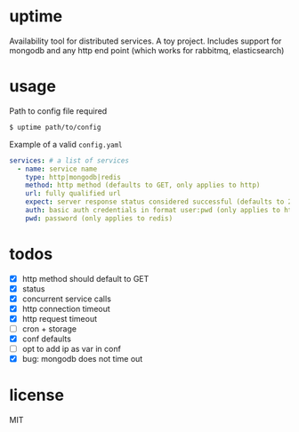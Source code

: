 # uptime
Availability tool for distributed services. A toy project. Includes support for mongodb and any http end point (which works for rabbitmq, elasticsearch)

# usage
Path to config file required

```bash
$ uptime path/to/config
```

Example of a valid `config.yaml`
```yaml
services: # a list of services
  - name: service name
    type: http|mongodb|redis
    method: http method (defaults to GET, only applies to http)
    url: fully qualified url
    expect: server response status considered successful (defaults to 200, only applies to http)
    auth: basic auth credentials in format user:pwd (only applies to http)
    pwd: password (only applies to redis)
```

# todos
- [x] http method should default to GET
- [x] status
- [x] concurrent service calls
- [x] http connection timeout
- [x] http request timeout
- [ ] cron + storage
- [x] conf defaults
- [ ] opt to add ip as var in conf
- [x] bug: mongodb does not time out

# license
MIT
